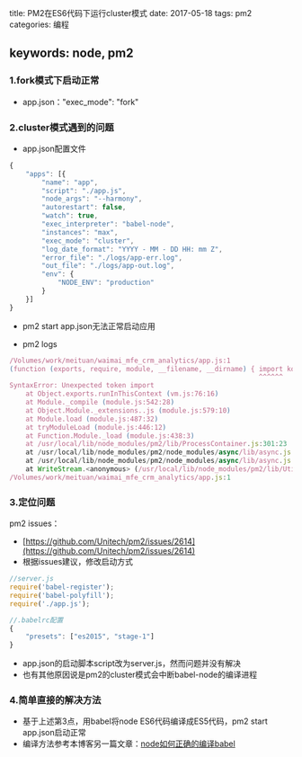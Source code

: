 title: PM2在ES6代码下运行cluster模式
date: 2017-05-18
tags: pm2
categories: 编程

keywords: node, pm2
-----------------------------
### 1.fork模式下启动正常
* app.json："exec_mode": "fork"
### 2.cluster模式遇到的问题
* app.json配置文件
```javascript
{
    "apps": [{
        "name": "app",
        "script": "./app.js",
        "node_args": "--harmony",
        "autorestart": false,
        "watch": true,
        "exec_interpreter": "babel-node",
        "instances": "max",
        "exec_mode": "cluster",
        "log_date_format": "YYYY - MM - DD HH: mm Z",
        "error_file": "./logs/app-err.log",
        "out_file": "./logs/app-out.log",
        "env": {
            "NODE_ENV": "production"
        }
    }]
}
```
* pm2 start app.json无法正常启动应用
<!--more-->
* pm2 logs
```javascript
/Volumes/work/meituan/waimai_mfe_crm_analytics/app.js:1
(function (exports, require, module, __filename, __dirname) { import koa from 'koa';
                                                              ^^^^^^
SyntaxError: Unexpected token import
    at Object.exports.runInThisContext (vm.js:76:16)
    at Module._compile (module.js:542:28)
    at Object.Module._extensions..js (module.js:579:10)
    at Module.load (module.js:487:32)
    at tryModuleLoad (module.js:446:12)
    at Function.Module._load (module.js:438:3)
    at /usr/local/lib/node_modules/pm2/lib/ProcessContainer.js:301:23
    at /usr/local/lib/node_modules/pm2/node_modules/async/lib/async.js:52:16
    at /usr/local/lib/node_modules/pm2/node_modules/async/lib/async.js:1209:30
    at WriteStream.<anonymous> (/usr/local/lib/node_modules/pm2/lib/Utility.js:147:13)
/Volumes/work/meituan/waimai_mfe_crm_analytics/app.js:1
```
### 3.定位问题
pm2 issues：
* [https://github.com/Unitech/pm2/issues/2614](https://github.com/Unitech/pm2/issues/2614)
* 根据issues建议，修改启动方式
```javascript
//server.js
require('babel-register');
require('babel-polyfill');
require('./app.js');
```
```javascript
//.babelrc配置
{
    "presets": ["es2015", "stage-1"]
}
```
* app.json的启动脚本script改为server.js，然而问题并没有解决
* 也有其他原因说是pm2的cluster模式会中断babel-node的编译进程

### 4.简单直接的解决方法
* 基于上述第3点，用babel将node ES6代码编译成ES5代码，pm2 start app.json启动正常
* 编译方法参考本博客另一篇文章：[node如何正确的编译babel](http://www.keycode.me/2016/12/21/%E7%BC%96%E7%A8%8B/node%E5%A6%82%E4%BD%95%E6%AD%A3%E7%A1%AE%E7%9A%84%E7%BC%96%E8%AF%91babel/)
